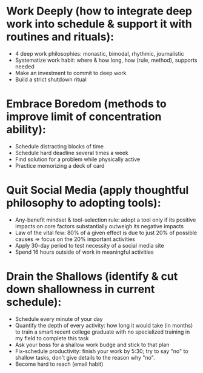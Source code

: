 # Work Deeply (how to integrate deep work into schedule & support it with routines and rituals):
- 4 deep work philosophies: monastic, bimodal, rhythmic, journalistic
- Systematize work habit: where & how long, how (rule, method), supports needed
- Make an investment to commit to deep work
- Build a strict shutdown ritual
# Embrace Boredom (methods to improve limit of concentration ability):
- Schedule distracting blocks of time
- Schedule hard deadline several times a week
- Find solution for a problem while physically active
- Practice memorizing a deck of card
# Quit Social Media (apply thoughtful philosophy to adopting tools):
- Any-benefit mindset & tool-selection rule: adopt a tool only if its positive impacts on core factors substantially outweigh its negative impacts
- Law of the vital few: 80% of a given effect is due to just 20% of possible causes => focus on the 20% important activities
- Apply 30-day period to test necessity of a social media site
- Spend 16 hours outside of work in meaningful activities
# Drain the Shallows (identify & cut down shallowness in current schedule):
- Schedule every minute of your day
- Quantify the depth of every activity: how long it would take (in months) to train a smart recent college graduate with no specialized training in my field to complete this task
- Ask your boss for a shallow work budge and stick to that plan
- Fix-schedule productivity: finish your work by 5:30; try to say "no" to shallow tasks, don't give details to the reason why "no".
- Become hard to reach (email habit)
